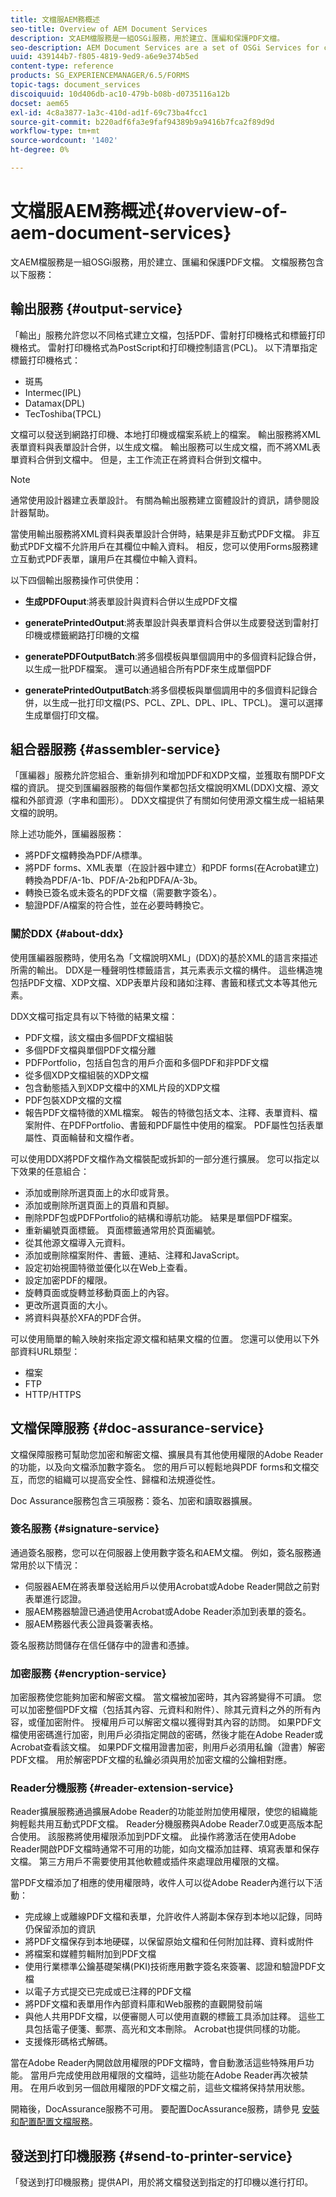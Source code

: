 ```yaml
---
title: 文檔服AEM務概述
seo-title: Overview of AEM Document Services
description: 文AEM檔服務是一組OSGi服務，用於建立、匯編和保護PDF文檔。
seo-description: AEM Document Services are a set of OSGi Services for creating, assembling, and securing PDF Documents.
uuid: 439144b7-f805-4819-9ed9-a6e9e374b5ed
content-type: reference
products: SG_EXPERIENCEMANAGER/6.5/FORMS
topic-tags: document_services
discoiquuid: 10d406db-ac10-479b-b08b-d0735116a12b
docset: aem65
exl-id: 4c8a3877-1a3c-410d-ad1f-69c73ba4fcc1
source-git-commit: b220adf6fa3e9faf94389b9a9416b7fca2f89d9d
workflow-type: tm+mt
source-wordcount: '1402'
ht-degree: 0%

---
```


# 文檔服AEM務概述{#overview-of-aem-document-services}

文AEM檔服務是一組OSGi服務，用於建立、匯編和保護PDF文檔。 文檔服務包含以下服務：

## 輸出服務 {#output-service}

「輸出」服務允許您以不同格式建立文檔，包括PDF、雷射打印機格式和標籤打印機格式。 雷射打印機格式為PostScript和打印機控制語言(PCL)。 以下清單指定標籤打印機格式：

* 斑馬
* Intermec(IPL)
* Datamax(DPL)
* TecToshiba(TPCL)

文檔可以發送到網路打印機、本地打印機或檔案系統上的檔案。 輸出服務將XML表單資料與表單設計合併，以生成文檔。 輸出服務可以生成文檔，而不將XML表單資料合併到文檔中。 但是，主工作流正在將資料合併到文檔中。

>[!NOTE]
>
>通常使用設計器建立表單設計。 有關為輸出服務建立窗體設計的資訊，請參閱設計器幫助。

當使用輸出服務將XML資料與表單設計合併時，結果是非互動式PDF文檔。 非互動式PDF文檔不允許用戶在其欄位中輸入資料。 相反，您可以使用Forms服務建立互動式PDF表單，讓用戶在其欄位中輸入資料。

以下四個輸出服務操作可供使用：

* **生成PDFOuput**:將表單設計與資料合併以生成PDF文檔
* **generatePrintedOutput**:將表單設計與表單資料合併以生成要發送到雷射打印機或標籤網路打印機的文檔

* **generatePDFOutputBatch**:將多個模板與單個調用中的多個資料記錄合併，以生成一批PDF檔案。 還可以通過組合所有PDF來生成單個PDF
* **generatePrintedOutputBatch**:將多個模板與單個調用中的多個資料記錄合併，以生成一批打印文檔(PS、PCL、ZPL、DPL、IPL、TPCL)。 還可以選擇生成單個打印文檔。

## 組合器服務 {#assembler-service}

「匯編器」服務允許您組合、重新排列和增加PDF和XDP文檔，並獲取有關PDF文檔的資訊。 提交到匯編器服務的每個作業都包括文檔說明XML(DDX)文檔、源文檔和外部資源（字串和圖形）。 DDX文檔提供了有關如何使用源文檔生成一組結果文檔的說明。

除上述功能外，匯編器服務：

* 將PDF文檔轉換為PDF/A標準。
* 將PDF forms、XML表單（在設計器中建立）和PDF forms(在Acrobat建立)轉換為PDF/A-1b、PDF/A-2b和PDFA/A-3b。
* 轉換已簽名或未簽名的PDF文檔（需要數字簽名）。
* 驗證PDF/A檔案的符合性，並在必要時轉換它。

### 關於DDX {#about-ddx}

使用匯編器服務時，使用名為「文檔說明XML」(DDX)的基於XML的語言來描述所需的輸出。 DDX是一種聲明性標籤語言，其元素表示文檔的構件。 這些構造塊包括PDF文檔、XDP文檔、XDP表單片段和諸如注釋、書籤和樣式文本等其他元素。

DDX文檔可指定具有以下特徵的結果文檔：

* PDF文檔，該文檔由多個PDF文檔組裝
* 多個PDF文檔與單個PDF文檔分離
* PDFPortfolio，包括自包含的用戶介面和多個PDF和非PDF文檔
* 從多個XDP文檔組裝的XDP文檔
* 包含動態插入到XDP文檔中的XML片段的XDP文檔
* PDF包裝XDP文檔的文檔
* 報告PDF文檔特徵的XML檔案。 報告的特徵包括文本、注釋、表單資料、檔案附件、在PDFPortfolio、書籤和PDF屬性中使用的檔案。 PDF屬性包括表單屬性、頁面輪替和文檔作者。

可以使用DDX將PDF文檔作為文檔裝配或拆卸的一部分進行擴展。 您可以指定以下效果的任意組合：

* 添加或刪除所選頁面上的水印或背景。
* 添加或刪除所選頁面上的頁眉和頁腳。
* 刪除PDF包或PDFPortfolio的結構和導航功能。 結果是單個PDF檔案。
* 重新編號頁面標籤。 頁面標籤通常用於頁面編號。
* 從其他源文檔導入元資料。
* 添加或刪除檔案附件、書籤、連結、注釋和JavaScript。
* 設定初始視圖特徵並優化以在Web上查看。
* 設定加密PDF的權限。
* 旋轉頁面或旋轉並移動頁面上的內容。
* 更改所選頁面的大小。
* 將資料與基於XFA的PDF合併。

可以使用簡單的輸入映射來指定源文檔和結果文檔的位置。 您還可以使用以下外部資料URL類型：

* 檔案
* FTP
* HTTP/HTTPS

## 文檔保障服務 {#doc-assurance-service}

文檔保障服務可幫助您加密和解密文檔、擴展具有其他使用權限的Adobe Reader的功能，以及向文檔添加數字簽名。 您的用戶可以輕鬆地與PDF forms和文檔交互，而您的組織可以提高安全性、歸檔和法規遵從性。

Doc Assurance服務包含三項服務：簽名、加密和讀取器擴展。

### 簽名服務 {#signature-service}

通過簽名服務，您可以在伺服器上使用數字簽名和AEM文檔。 例如，簽名服務通常用於以下情況：

* 伺服器AEM在將表單發送給用戶以使用Acrobat或Adobe Reader開啟之前對表單進行認證。
* 服AEM務器驗證已通過使用Acrobat或Adobe Reader添加到表單的簽名。
* 服AEM務器代表公證員簽署表格。

簽名服務訪問儲存在信任儲存中的證書和憑據。

### 加密服務 {#encryption-service}

加密服務使您能夠加密和解密文檔。 當文檔被加密時，其內容將變得不可讀。 您可以加密整個PDF文檔（包括其內容、元資料和附件）、除其元資料之外的所有內容，或僅加密附件。 授權用戶可以解密文檔以獲得對其內容的訪問。 如果PDF文檔使用密碼進行加密，則用戶必須指定開啟的密碼，然後才能在Adobe Reader或Acrobat查看該文檔。 如果PDF文檔用證書加密，則用戶必須用私鑰（證書）解密PDF文檔。 用於解密PDF文檔的私鑰必須與用於加密文檔的公鑰相對應。

### Reader分機服務 {#reader-extension-service}

Reader擴展服務通過擴展Adobe Reader的功能並附加使用權限，使您的組織能夠輕鬆共用互動式PDF文檔。 Reader分機服務與Adobe Reader7.0或更高版本配合使用。 該服務將使用權限添加到PDF文檔。 此操作將激活在使用Adobe Reader開啟PDF文檔時通常不可用的功能，如向文檔添加註釋、填寫表單和保存文檔。 第三方用戶不需要使用其他軟體或插件來處理啟用權限的文檔。

當PDF文檔添加了相應的使用權限時，收件人可以從Adobe Reader內進行以下活動：

* 完成線上或離線PDF文檔和表單，允許收件人將副本保存到本地以記錄，同時仍保留添加的資訊
* 將PDF文檔保存到本地硬碟，以保留原始文檔和任何附加註釋、資料或附件
* 將檔案和媒體剪輯附加到PDF文檔
* 使用行業標準公鑰基礎架構(PKI)技術應用數字簽名來簽署、認證和驗證PDF文檔
* 以電子方式提交已完成或已注釋的PDF文檔
* 將PDF文檔和表單用作內部資料庫和Web服務的直觀開發前端
* 與他人共用PDF文檔，以便審閱人可以使用直觀的標籤工具添加註釋。 這些工具包括電子便箋、郵票、高光和文本刪除。 Acrobat也提供同樣的功能。
* 支援條形碼格式解碼。

當在Adobe Reader內開啟啟用權限的PDF文檔時，會自動激活這些特殊用戶功能。 當用戶完成使用啟用權限的文檔時，這些功能在Adobe Reader再次被禁用。 在用戶收到另一個啟用權限的PDF文檔之前，這些文檔將保持禁用狀態。

開箱後，DocAssurance服務不可用。 要配置DocAssurance服務，請參見 [安裝和配置配置文檔服務](../../forms/using/install-configure-document-services.md)。

## 發送到打印機服務 {#send-to-printer-service}

「發送到打印機服務」提供API，用於將文檔發送到指定的打印機以進行打印。
